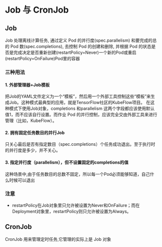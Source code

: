 # Job 与 CronJob

## Job
Job 处理离线计算任务, 通过定义 Pod 的并行度(spec.parallelism) 和要完成的总的 Pod 数(spec.completions), 去控制 Pod 的创建和删除,
并根据 Pod 的状态是否是完成决定是否重新创建(restartPolicy=Never)一个新的Pod或重启(restartPolicy=OnFailure)Pod里的容器

### 三种用法

#### 1. 外部管理器+Job模板
把Job的YAML文件定义为一个“模板”，然后用一个外部工具控制这些“模板”来生成Job。这种模式最典型的应用，就是TensorFlow社区的KubeFlow项目。
在这种模式下使用Job对象，completions 和parallelism 这两个字段都应该使用默认值1，而不应该自行设置。而作业 Pod 的并行控制，应该完全交由外部工具来进行管理（比如，KubeFlow）。
#### 2. 拥有固定任务数目的并行Job
只关心最后是否有指定数目（spec.completions）个任务成功退出。至于执行时的并行度是多少，并不关心。
#### 3. 指定并行度（parallelism），但不设置固定的completions的值
这种场景中,由于任务数目的总数不固定，所以每一个Pod必须能够知道，自己什么时候可以退出
### 注意
- restartPolicy在Job对象里只允许被设置为Never和OnFailure；而在Deployment对象里，restartPolicy则只允许被设置为Always。   

## CronJob
CronJob 用来管理定时任务,它管理的实际上是 Job 对象